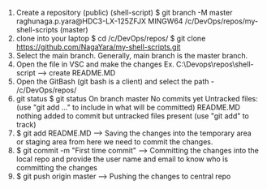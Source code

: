 1. Create a repository (public) (shell-script)
$ git branch -M master
raghunaga.p.yara@HDC3-LX-125ZFJX MINGW64 /c/DevOps/repos/my-shell-scripts (master)
2. clone into your laptop
    $ cd /c/DevOps/repos/
    $ git clone https://github.com/NagaYara/my-shell-scripts.git
3. Select the main branch. Generally, main branch is the master branch.
4. Open the file in VSC and make the changes
	Ex. C:\Devops\repos\shell-script --> create README.MD
5. Open the GitBash (git bash is a client) and select the path - /c/DevOps/repos/
6. git status
$ git status
On branch master
No commits yet
Untracked files:
  (use "git add <file>..." to include in what will be committed)
        README.MD
nothing added to commit but untracked files present (use "git add" to track)
7. $ git add README.MD --> Saving the changes into the temporary area or staging area
from here we need to commit the changes. 
8. $ git commit -m "First time commit" --> Committing the changes into the local repo and provide the user name and email to know who is committing the changes
9. $ git push origin master --> Pushing the changes to central repo
